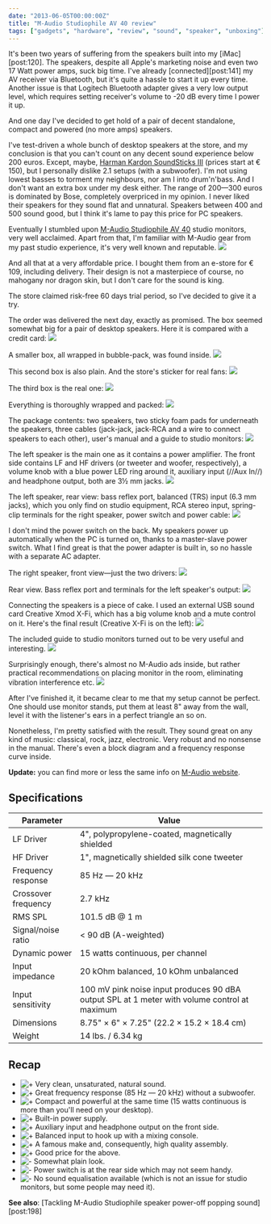```yaml
---
date: "2013-06-05T00:00:00Z"
title: "M-Audio Studiophile AV 40 review"
tags: ["gadgets", "hardware", "review", "sound", "speaker", "unboxing"]
---
```


It's been two years of suffering from the speakers built into my [iMac][post:120]. The speakers, despite all Apple's marketing noise and even two 17 Watt power amps, suck big time. I've already [connected][post:141] my AV receiver via Bluetooth, but it's quite a hassle to start it up every time. Another issue is that Logitech Bluetooth adapter gives a very low output level, which requires setting receiver's volume to -20 dB every time I power it up.

<!--more-->

And one day I've decided to get hold of a pair of decent standalone, compact and powered (no more amps) speakers.

I've test-driven a whole bunch of desktop speakers at the store, and my conclusion is that you can't count on any decent sound experience below 200 euros. Except, maybe, [Harman Kardon SoundSticks III](http://www.engadget.com/products/harman-kardon/soundsticks/iii/) (prices start at € 150), but I personally dislike 2.1 setups (with a subwoofer). I'm not using lowest basses to torment my neighbours, nor am I into drum'n'bass. And I don't want an extra box under my desk either. The range of 200—300 euros is dominated by Bose, completely overpriced in my opinion. I never liked their speakers for they sound flat and unnatural. Speakers between 400 and 500 sound good, but I think it's lame to pay this price for PC speakers.

Eventually I stumbled upon [M-Audio Studiophile AV 40](http://www.m-audio.com/products/view/studiophile-av-40) studio monitors, very well acclaimed. Apart from that, I'm familiar with M-Audio gear from my past studio experience, it's very well known and reputable.
![](img:3.bp.blogspot.com/-WyvekvLZ7hs/Ua92x_gKFjI/AAAAAAAAZKM/J3h4vfcy9iU/s1600/SPAV40_front.picasaweb.jpg:a)

And all that at a very affordable price. I bought them from an e-store for € 109, including delivery. Their design is not a masterpiece of course, no mahogany nor dragon skin, but I don't care for the sound is king.

The store claimed risk-free 60 days trial period, so I've decided to give it a try.

The order was delivered the next day, exactly as promised. The box seemed somewhat big for a pair of desktop speakers. Here it is compared with a credit card:
![](img:3.bp.blogspot.com/-xd55EQ1ru6s/Ua90PkiFcEI/AAAAAAAAZHw/NTTud8Ol_ss/s1600/dsc09515.picasaweb.jpg:a)

A smaller box, all wrapped in bubble-pack, was found inside.
![](img:1.bp.blogspot.com/-TmP7KEWcE_I/Ua90S816XsI/AAAAAAAAZIA/4nQvNsmJ1zE/s1600/dsc09517.picasaweb.jpg:a)

This second box is also plain. And the store's sticker for real fans:
![](img:1.bp.blogspot.com/-WZWYVZI_Ov8/Ua90Umc5qBI/AAAAAAAAZII/XsRrjoh7US8/s1600/dsc09518.picasaweb.jpg:a)

The third box is the real one:
![](img:1.bp.blogspot.com/--CPPTU4bLyM/Ua90vQtuyAI/AAAAAAAAZJY/Lfz9AwSzSCo/s1600/dsc09519.picasaweb.jpg:a)

Everything is thoroughly wrapped and packed:
![](img:1.bp.blogspot.com/-dLTlOgasI8Q/Ua90a4jFdUI/AAAAAAAAZIQ/fCD0OS2InyU/s1600/dsc09520.picasaweb.jpg:a)

The package contents: two speakers, two sticky foam pads for underneath the speakers, three cables (jack-jack, jack-RCA and a wire to connect speakers to each other), user's manual and a guide to studio monitors:
![](img:2.bp.blogspot.com/-PDbkj7nAp2U/Ua90cTk0OmI/AAAAAAAAZIY/755nxVfDspA/s1600/dsc09521.picasaweb.jpg:a)

The left speaker is the main one as it contains a power amplifier. The front side contains LF and HF drivers (or tweeter and woofer, respectively), a volume knob with a blue power LED ring around it, auxiliary input (//Aux In//) and headphone output, both are 3½ mm jacks.
![](img:2.bp.blogspot.com/-f4AVaUvr-Rw/Ua90dzP8o_I/AAAAAAAAZIg/Rdr4VAQznjk/s1600/dsc09522.picasaweb.jpg:a)

The left speaker, rear view: bass reflex port, balanced (TRS) input (6.3 mm jacks), which you only find on studio equipment, RCA stereo input, spring-clip terminals for the right speaker, power switch and power cable:
![](img:4.bp.blogspot.com/-pmG6bp3O7q8/Ua90h29gaDI/AAAAAAAAZIo/NUgmC-3mNtA/s1600/dsc09523.picasaweb.jpg:a)

I don't mind the power switch on the back. My speakers power up automatically when the PC is turned on, thanks to a master-slave power switch. What I find great is that the power adapter is built in, so no hassle with a separate AC adapter.

The right speaker, front view—just the two drivers:
![](img:4.bp.blogspot.com/-Jz_e8t7Amb8/Ua90j8ELRVI/AAAAAAAAZIw/UYfdRNixm4M/s1600/dsc09524.picasaweb.jpg:a)

Rear view. Bass reflex port and terminals for the left speaker's output:
![](img:1.bp.blogspot.com/-KXdBHcrcLs8/Ua90lZ6oKyI/AAAAAAAAZI4/bDXjnpQiF08/s1600/dsc09525.picasaweb.jpg:a)

Connecting the speakers is a piece of cake. I used an external USB sound card Creative Xmod X-Fi, which has a big volume knob and a mute control on it. Here's the final result (Creative X-Fi is on the left):
![](img:3.bp.blogspot.com/-_MSYt74ec2Y/Ua90nF6yuGI/AAAAAAAAZJA/hSfUbKGfpCo/s1600/dsc09528.picasaweb.jpg:a)

The included guide to studio monitors turned out to be very useful and interesting.
![](img:3.bp.blogspot.com/-MX4VTobfgNA/Ua90oy4KYTI/AAAAAAAAZJI/MtZQwo8Tu_Q/s1600/dsc09529.picasaweb.jpg:a)

Surprisingly enough, there's almost no M-Audio ads inside, but rather practical recommendations on placing monitor in the room, eliminating vibration interference etc.
![](img:3.bp.blogspot.com/-esthLEdzIow/Ua90qblBsjI/AAAAAAAAZJQ/eQtoIR_H0zk/s1600/dsc09530.picasaweb.jpg:a)

After I've finished it, it became clear to me that my setup cannot be perfect. One should use monitor stands, put them at least 8" away from the wall, level it with the listener's ears in a perfect triangle an so on.

Nonetheless, I'm pretty satisfied with the result. They sound great on any kind of music: classical, rock, jazz, electronic. Very robust and no nonsense in the manual. There's even a block diagram and a frequency response curve inside.

**Update:** you can find more or less the same info on [M-Audio website](http://apps.avid.com/monitors/).

## Specifications

| Parameter           | Value                                                                                        |
|---------------------|----------------------------------------------------------------------------------------------|
| LF Driver           | 4", polypropylene-coated, magnetically shielded                                              |
| HF Driver           | 1", magnetically shielded silk cone tweeter                                                  |
| Frequency response  | 85 Hz — 20 kHz                                                                               |
| Crossover frequency | 2.7 kHz                                                                                      |
| RMS SPL             | 101.5 dB @ 1 m                                                                               |
| Signal/noise ratio  | < 90 dB (A-weighted)                                                                         |
| Dynamic power       | 15 watts continuous, per channel                                                             |
| Input impedance     | 20 kOhm balanced, 10 kOhm unbalanced                                                         |
| Input sensitivity   | 100 mV pink noise input produces 90 dBA output SPL at 1 meter with volume control at maximum |
| Dimensions          | 8.75" × 6" × 7.25" (22.2 × 15.2 × 18.4 cm)                                                   |
| Weight              | 14 lbs. / 6.34 kg                                                                            |

## Recap

* ![+](http://1.bp.blogspot.com/-f0b9672pQQI/UbCZUcYdL6I/AAAAAAAAZKs/TxsyRb4nvPY/s1600/plus.png)  Very clean, unsaturated, natural sound.
* ![+](http://1.bp.blogspot.com/-f0b9672pQQI/UbCZUcYdL6I/AAAAAAAAZKs/TxsyRb4nvPY/s1600/plus.png)  Great frequency response (85 Hz — 20 kHz) without a subwoofer.
* ![+](http://1.bp.blogspot.com/-f0b9672pQQI/UbCZUcYdL6I/AAAAAAAAZKs/TxsyRb4nvPY/s1600/plus.png)  Compact and powerful at the same time (15 watts continuous is more than you'll need on your desktop).
* ![+](http://1.bp.blogspot.com/-f0b9672pQQI/UbCZUcYdL6I/AAAAAAAAZKs/TxsyRb4nvPY/s1600/plus.png)  Built-in power supply.
* ![+](http://1.bp.blogspot.com/-f0b9672pQQI/UbCZUcYdL6I/AAAAAAAAZKs/TxsyRb4nvPY/s1600/plus.png)  Auxiliary input and headphone output on the front side.
* ![+](http://1.bp.blogspot.com/-f0b9672pQQI/UbCZUcYdL6I/AAAAAAAAZKs/TxsyRb4nvPY/s1600/plus.png)  Balanced input to hook up with a mixing console.
* ![+](http://1.bp.blogspot.com/-f0b9672pQQI/UbCZUcYdL6I/AAAAAAAAZKs/TxsyRb4nvPY/s1600/plus.png)  A famous make and, consequently, high quality assembly.
* ![+](http://1.bp.blogspot.com/-f0b9672pQQI/UbCZUcYdL6I/AAAAAAAAZKs/TxsyRb4nvPY/s1600/plus.png)  Good price for the above.
* ![-](http://3.bp.blogspot.com/-Ve0HjsK5vVg/UbCZUZKATYI/AAAAAAAAZKw/LLk4Y6atW4c/s1600/minus.png) Somewhat plain look.
* ![-](http://3.bp.blogspot.com/-Ve0HjsK5vVg/UbCZUZKATYI/AAAAAAAAZKw/LLk4Y6atW4c/s1600/minus.png) Power switch is at the rear side which may not seem handy.
* ![-](http://3.bp.blogspot.com/-Ve0HjsK5vVg/UbCZUZKATYI/AAAAAAAAZKw/LLk4Y6atW4c/s1600/minus.png) No sound equalisation available (which is not an issue for studio monitors, but some people may need it).

**See also**: [Tackling M-Audio Studiophile speaker power-off popping sound][post:198]
